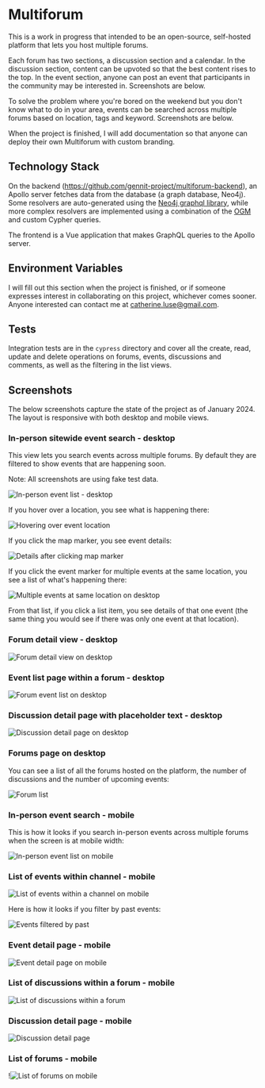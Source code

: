 # Multiforum

This is a work in progress that intended to be an open-source, self-hosted platform that lets you host multiple forums.

Each forum has two sections, a discussion section and a calendar. In the discussion section, content
can be upvoted so that the best content rises to the top. In the event section, anyone can post
an event that participants in the community may be interested in. Screenshots are below.

To solve the problem where you're bored on the weekend but you don't know what to do in your area, events can be searched across multiple forums based on location, tags and keyword. Screenshots are below.

When the project is finished, I will add documentation so that anyone can deploy their own Multiforum with custom branding.

## Technology Stack

On the backend (https://github.com/gennit-project/multiforum-backend), an Apollo server fetches data from the database (a graph database, Neo4j). Some resolvers are auto-generated using the [Neo4j graphql library](https://neo4j.com/docs/graphql/current/), while more complex resolvers are implemented using a combination of the [OGM](https://neo4j.com/docs/graphql/current/ogm/) and custom Cypher queries.

The frontend is a Vue application that makes GraphQL queries to the Apollo server.

## Environment Variables

I will fill out this section when the project is finished, or if someone expresses interest in collaborating on this project, whichever comes sooner. Anyone interested can contact me at catherine.luse@gmail.com.

## Tests

Integration tests are in the `cypress` directory and cover all the create, read, update and delete operations on forums, events, discussions and comments, as well as the filtering in the list views.

## Screenshots

The below screenshots capture the state of the project as of January 2024. The layout is responsive with both desktop and mobile views.

### In-person sitewide event search - desktop

This view lets you search events across multiple forums. By default they are filtered to show events that are happening soon.

Note: All screenshots are using fake test data.

![In-person event list - desktop](./screenshots/in-person-event-list-desktop.png)

If you hover over a location, you see what is happening there:

![Hovering over event location](./screenshots/hovering-over-event-location.png)

If you click the map marker, you see event details:

![Details after clicking map marker](./screenshots/details-after-clicking-map-marker.png)

If you click the event marker for multiple events at the same location, you see a list of what's happening there:

![Multiple events at same location on desktop](./screenshots/multiple-events-at-same-location-desktop.png)

From that list, if you click a list item, you see details of that one event (the same thing you would see if there was only one event at that location).

### Forum detail view - desktop

![Forum detail view on desktop](./screenshots/forum-detail-view-desktop.png)

### Event list page within a forum - desktop

![Forum event list on desktop](./screenshots/forum-event-list-desktop.png)

### Discussion detail page with placeholder text - desktop

![Discussion detail page on desktop](./screenshots/discussion-detail-page-desktop.png)

### Forums page on desktop

You can see a list of all the forums hosted on the platform, the number of discussions and the number of upcoming events:

![Forum list](./screenshots/forum-list.png)

### In-person event search - mobile

This is how it looks if you search in-person events across multiple forums when the screen is at mobile width:

![In-person event list on mobile](./screenshots/in-person-event-list-mobile.png)

### List of events within channel - mobile

![List of events within a channel on mobile](./screenshots/list-of-events-within-channel-mobile.png)

Here is how it looks if you filter by past events:

![Events filtered by past](./screenshots/events-filtered-by-past.png)

### Event detail page - mobile

![Event detail page on mobile](./screenshots/event-detail-page-mobile.png)

### List of discussions within a forum - mobile

![List of discussions within a forum](./screenshots/list-of-discussions-within-a-forum.png)


### Discussion detail page - mobile

![Discussion detail page](./screenshots/disc)

### List of forums - mobile

!![List of forums on mobile](./screenshots/list-of-forums-mobile.png)